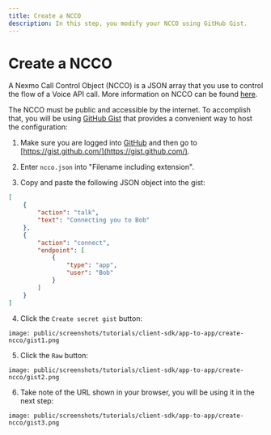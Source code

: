 ```yaml
---
title: Create a NCCO
description: In this step, you modify your NCCO using GitHub Gist.
---
```


# Create a NCCO

A Nexmo Call Control Object (NCCO) is a JSON array that you use to control the flow of a Voice API call. More information on NCCO can be found [here](/voice/voice-api/ncco-reference).

The NCCO must be public and accessible by the internet. To accomplish that, you will be using [GitHub Gist](https://gist.github.com/) that provides a convenient way to host the configuration:

1) Make sure you are logged into [GitHub](https://github.com) and then go to [https://gist.github.com/](https://gist.github.com/).

2) Enter `ncco.json` into "Filename including extension".
   
3) Copy and paste the following JSON object into the gist:

```json
[
    {
        "action": "talk",
        "text": "Connecting you to Bob"
    },
    {
        "action": "connect",
        "endpoint": [
            {
                "type": "app",
                "user": "Bob"
            }
        ]
    }
]
```

4) Click the `Create secret gist` button:

```screenshot
image: public/screenshots/tutorials/client-sdk/app-to-app/create-ncco/gist1.png
```

5) Click the `Raw` button:

```screenshot
image: public/screenshots/tutorials/client-sdk/app-to-app/create-ncco/gist2.png
```

6) Take note of the URL shown in your browser, you will be using it in the next step:

```screenshot
image: public/screenshots/tutorials/client-sdk/app-to-app/create-ncco/gist3.png
```
